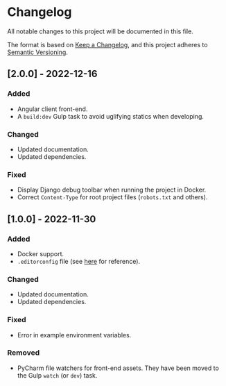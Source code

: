# Changelog

All notable changes to this project will be documented in this file.

The format is based on [Keep a Changelog](https://keepachangelog.com/en/1.0.0/),
and this project adheres to [Semantic Versioning](https://semver.org/spec/v2.0.0.html).

## [2.0.0] - 2022-12-16

### Added

- Angular client front-end.
- A `build:dev` Gulp task to avoid uglifying statics when developing.

### Changed

- Updated documentation.
- Updated dependencies.

### Fixed

- Display Django debug toolbar when running the project in Docker.
- Correct `Content-Type` for root project files (`robots.txt` and others).

## [1.0.0] - 2022-11-30

### Added

- Docker support.
- `.editorconfig` file (see [here](https://editorconfig.org/) for reference).

### Changed

- Updated documentation.
- Updated dependencies.

### Fixed

- Error in example environment variables.

### Removed

- PyCharm file watchers for front-end assets. They have been moved to the Gulp `watch` (or `dev`) task.
